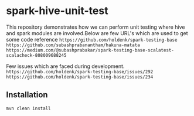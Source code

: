 # spark-hive-unit-test

This repository demonstrates how we can perform unit testing where hive and spark modules are involved.Below are few URL's which are used to get some code reference
```https://github.com/holdenk/spark-testing-base```
```https://github.com/subashprabanantham/hakuna-matata```
```https://medium.com/@subashprabakar/spark-testing-base-scalatest-scalacheck-808009688245```

Few issues which are faced during development.
```https://github.com/holdenk/spark-testing-base/issues/292```
```https://github.com/holdenk/spark-testing-base/issues/234```

## Installation
```bash
mvn clean install
```